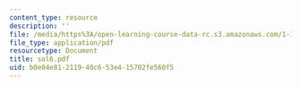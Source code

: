```yaml
---
content_type: resource
description: ''
file: /media/https%3A/open-learning-course-data-rc.s3.amazonaws.com/1-124j-foundations-of-software-engineering-fall-2000/b0e04e81211940c653e415702fe560f5_sol6.pdf
file_type: application/pdf
resourcetype: Document
title: sol6.pdf
uid: b0e04e81-2119-40c6-53e4-15702fe560f5
---
```

